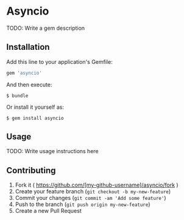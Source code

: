 # Asyncio

TODO: Write a gem description

## Installation

Add this line to your application's Gemfile:

```ruby
gem 'asyncio'
```

And then execute:

    $ bundle

Or install it yourself as:

    $ gem install asyncio

## Usage

TODO: Write usage instructions here

## Contributing

1. Fork it ( https://github.com/[my-github-username]/asyncio/fork )
2. Create your feature branch (`git checkout -b my-new-feature`)
3. Commit your changes (`git commit -am 'Add some feature'`)
4. Push to the branch (`git push origin my-new-feature`)
5. Create a new Pull Request
